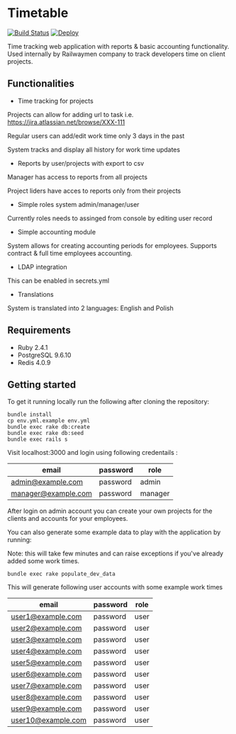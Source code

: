 # Timetable

[![Build Status](https://travis-ci.com/railwaymen/timetable.svg?branch=master)](https://travis-ci.com/railwaymen/timetable)
[![Deploy](https://www.herokucdn.com/deploy/button.svg)](https://heroku.com/deploy?template=https://github.com/railwaymen/timetable/tree/master)

Time tracking web application with reports & basic accounting functionality. Used internally by Railwaymen company to track developers time on client projects.

## Functionalities

* Time tracking for projects

Projects can allow for adding url to task i.e. https://jira.atlassian.net/browse/XXX-111

Regular users can add/edit work time only 3 days in the past

System tracks and display all history for work time updates

* Reports by user/projects with export to csv

Manager has access to reports from all projects

Project liders have acces to reports only from their projects

* Simple roles system admin/manager/user

Currently roles needs to assinged from console by editing user record

* Simple accounting module

System allows for creating accounting periods for employees. Supports contract & full time employees accounting.

* LDAP integration

This can be enabled in secrets.yml

* Translations

System is translated into 2 languages: English and Polish

## Requirements

* Ruby 2.4.1
* PostgreSQL 9.6.10
* Redis 4.0.9

## Getting started

To get it running locally run the following after cloning the repository:

```
bundle install
cp env.yml.example env.yml
bundle exec rake db:create
bundle exec rake db:seed
bundle exec rails s
```

Visit localhost:3000 and login using following credentails :

| email               | password | role    |
|---------------------|----------|---------|
| admin@example.com   | password | admin   |
| manager@example.com | password | manager |

After login on admin account you can create your own projects for the clients and accounts for your employees.

You can also generate some example data to play with the application by running:

Note: this will take few minutes and can raise exceptions if you've already added some work times.

```
bundle exec rake populate_dev_data
```

This will generate following user accounts with some example work times

| email              | password | role |
|------------------- |----------|------|
| user1@example.com  | password | user |
| user2@example.com  | password | user |
| user3@example.com  | password | user |
| user4@example.com  | password | user |
| user5@example.com  | password | user |
| user6@example.com  | password | user |
| user7@example.com  | password | user |
| user8@example.com  | password | user |
| user9@example.com  | password | user |
| user10@example.com | password | user |
